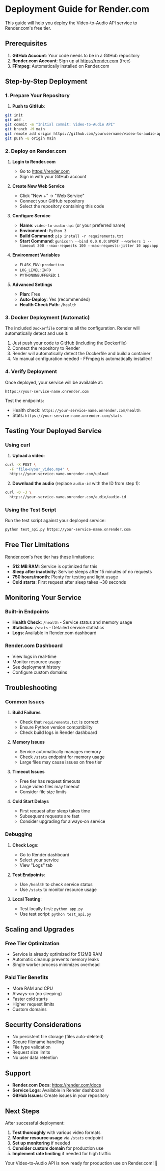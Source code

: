# Deployment Guide for Render.com

This guide will help you deploy the Video-to-Audio API service to Render.com's free tier.

## Prerequisites

1. **GitHub Account**: Your code needs to be in a GitHub repository
2. **Render.com Account**: Sign up at https://render.com (free)
3. **FFmpeg**: Automatically installed on Render.com

## Step-by-Step Deployment

### 1. Prepare Your Repository

1. **Push to GitHub**:
```bash
git init
git add .
git commit -m "Initial commit: Video-to-Audio API"
git branch -M main
git remote add origin https://github.com/yourusername/video-to-audio-api.git
git push -u origin main
```

### 2. Deploy on Render.com

1. **Login to Render.com**
   - Go to https://render.com
   - Sign in with your GitHub account

2. **Create New Web Service**
   - Click "New +" → "Web Service"
   - Connect your GitHub repository
   - Select the repository containing this code

3. **Configure Service**
   - **Name**: `video-to-audio-api` (or your preferred name)
   - **Environment**: `Python 3`
   - **Build Command**: `pip install -r requirements.txt`
   - **Start Command**: `gunicorn --bind 0.0.0.0:$PORT --workers 1 --timeout 300 --max-requests 100 --max-requests-jitter 10 app:app`

4. **Environment Variables**
   - `FLASK_ENV`: `production`
   - `LOG_LEVEL`: `INFO`
   - `PYTHONUNBUFFERED`: `1`

5. **Advanced Settings**
   - **Plan**: Free
   - **Auto-Deploy**: Yes (recommended)
   - **Health Check Path**: `/health`

### 3. Docker Deployment (Automatic)

The included `Dockerfile` contains all the configuration. Render will automatically detect and use it:

1. Just push your code to GitHub (including the Dockerfile)
2. Connect the repository to Render
3. Render will automatically detect the Dockerfile and build a container
4. No manual configuration needed - FFmpeg is automatically installed!

### 4. Verify Deployment

Once deployed, your service will be available at:
```
https://your-service-name.onrender.com
```

Test the endpoints:
- Health check: `https://your-service-name.onrender.com/health`
- Stats: `https://your-service-name.onrender.com/stats`

## Testing Your Deployed Service

### Using curl

1. **Upload a video**:
```bash
curl -X POST \
  -F "file=@your_video.mp4" \
  https://your-service-name.onrender.com/upload
```

2. **Download the audio** (replace `audio-id` with the ID from step 1):
```bash
curl -O -J \
  https://your-service-name.onrender.com/audio/audio-id
```

### Using the Test Script

Run the test script against your deployed service:
```bash
python test_api.py https://your-service-name.onrender.com
```

## Free Tier Limitations

Render.com's free tier has these limitations:
- **512 MB RAM**: Service is optimized for this
- **Sleep after inactivity**: Service sleeps after 15 minutes of no requests
- **750 hours/month**: Plenty for testing and light usage
- **Cold starts**: First request after sleep takes ~30 seconds

## Monitoring Your Service

### Built-in Endpoints

- **Health Check**: `/health` - Service status and memory usage
- **Statistics**: `/stats` - Detailed service statistics
- **Logs**: Available in Render.com dashboard

### Render.com Dashboard

- View logs in real-time
- Monitor resource usage
- See deployment history
- Configure custom domains

## Troubleshooting

### Common Issues

1. **Build Failures**
   - Check that `requirements.txt` is correct
   - Ensure Python version compatibility
   - Check build logs in Render dashboard

2. **Memory Issues**
   - Service automatically manages memory
   - Check `/stats` endpoint for memory usage
   - Large files may cause issues on free tier

3. **Timeout Issues**
   - Free tier has request timeouts
   - Large video files may timeout
   - Consider file size limits

4. **Cold Start Delays**
   - First request after sleep takes time
   - Subsequent requests are fast
   - Consider upgrading for always-on service

### Debugging

1. **Check Logs**:
   - Go to Render dashboard
   - Select your service
   - View "Logs" tab

2. **Test Endpoints**:
   - Use `/health` to check service status
   - Use `/stats` to monitor resource usage

3. **Local Testing**:
   - Test locally first: `python app.py`
   - Use test script: `python test_api.py`

## Scaling and Upgrades

### Free Tier Optimization
- Service is already optimized for 512MB RAM
- Automatic cleanup prevents memory leaks
- Single worker process minimizes overhead

### Paid Tier Benefits
- More RAM and CPU
- Always-on (no sleeping)
- Faster cold starts
- Higher request limits
- Custom domains

## Security Considerations

- No persistent file storage (files auto-deleted)
- Secure filename handling
- File type validation
- Request size limits
- No user data retention

## Support

- **Render.com Docs**: https://render.com/docs
- **Service Logs**: Available in Render dashboard
- **GitHub Issues**: Create issues in your repository

## Next Steps

After successful deployment:

1. **Test thoroughly** with various video formats
2. **Monitor resource usage** via `/stats` endpoint
3. **Set up monitoring** if needed
4. **Consider custom domain** for production use
5. **Implement rate limiting** if needed for high traffic

Your Video-to-Audio API is now ready for production use on Render.com! 🚀
